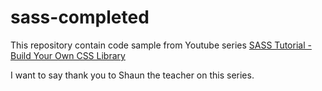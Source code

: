 # sass-completed

This repository contain code sample from Youtube series [SASS Tutorial - Build Your Own CSS Library](https://www.youtube.com/watch?v=_kqN4hl9bGc&list=PL4cUxeGkcC9jxJX7vojNVK-o8ubDZEcNb)

I want to say thank you to Shaun the teacher on this series.
